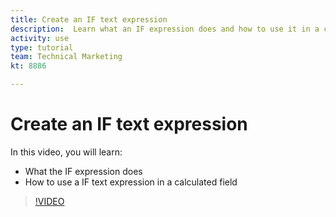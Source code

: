 ```yaml
---
title: Create an IF text expression
description:  Learn what an IF expression does and how to use it in a calculated field in [!DNL Workfront].
activity: use
type: tutorial
team: Technical Marketing
kt: 8886

---
```

# Create an IF text expression

In this video, you will learn:

* What the IF expression does
* How to use a IF text expression in a calculated field

>[!VIDEO](https://video.tv.adobe.com/v/335180/?quality=12)
